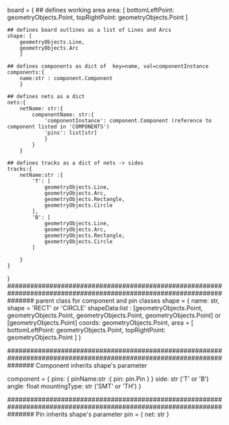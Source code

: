 board = {
    ## defines working area
    area: [
        bottomLeftPoint: geometryObjects.Point, 
        topRightPoint: geometryObjects.Point
        ] 

    ## defines board outlines as a list of Lines and Arcs 
    shape: [
        geometryObjects.Line,
        geometryObjects.Arc
        ]

    ## defines components as dict of  key=name, val=componentInstance
    components:{
        name:str : component.Component
        }

    ## defines nets as a dict
    nets:{
        netName: str:{
            componentName: str:{
                'componentInstance': component.Component (reference to component listed in 'COMPONENTS')
                'pins': list[str]
                }
            }
        }
    
    ## defines tracks as a dict of nets -> sides
    tracks:{
        netName:str :{
            'T': [
                geometryObjects.Line,
                geometryObjects.Arc,
                geometryObjects.Rectangle,
                geometryObjects.Circle
            ],
            'B': [
                geometryObjects.Line,
                geometryObjects.Arc,
                geometryObjects.Rectangle,
                geometryObjects.Circle
            ]

        }
    }

}
#######################################################################################################################
parent class for component and pin classes
shape = {
    name: str,
    shape = 'RECT' or 'CIRCLE'
    shapeData:list : [geometryObjects.Point, geometryObjects.Point, geometryObjects.Point, geometryObjects.Point] 
                     or
                     [geometryObjects.Point]
    coords: geometryObjects.Point,
    area = [
        bottomLeftPoint: geometryObjects.Point, 
        topRightPoint: geometryObjects.Point
    ]
}

#######################################################################################################################
Component inherits shape's parameter

component = {
    pins: {
        pinName:str :{
            pin: pin.Pin
        }
    }
    side: str ('T' or 'B')
    angle: float
    mountingType: str ('SMT' or 'TH')
}

#######################################################################################################################
Pin inherits shape's parameter 
pin = {
    net: str
}